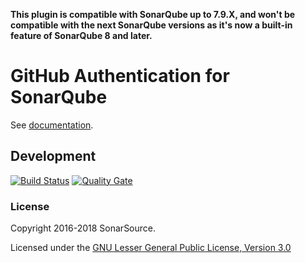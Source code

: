 **This plugin is compatible with SonarQube up to 7.9.X, and won't be compatible with the next SonarQube versions as it's now a built-in feature of SonarQube 8 and later.**

# GitHub Authentication for SonarQube

See [documentation](http://docs.sonarqube.org/display/PLUG/GitHub+Authentication+Plugin).

## Development

[![Build Status](https://api.cirrus-ci.com/github/SonarSource/sonar-auth-github.svg)](https://cirrus-ci.com/github/SonarSource/sonar-auth-github) [![Quality Gate](https://next.sonarqube.com/sonarqube/api/project_badges/measure?project=org.sonarsource.auth.github%3Asonar-auth-github-plugin&metric=alert_status)](https://next.sonarqube.com/sonarqube/dashboard?id=org.sonarsource.auth.github%3Asonar-auth-github-plugin)

### License

Copyright 2016-2018 SonarSource.

Licensed under the [GNU Lesser General Public License, Version 3.0](http://www.gnu.org/licenses/lgpl.txt)
